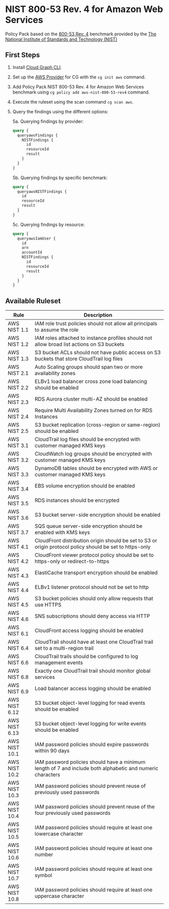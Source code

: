 # NIST 800-53 Rev. 4 for Amazon Web Services

Policy Pack based on the [800-53 Rev. 4](https://csrc.nist.gov/publications/detail/sp/800-53/rev-4/archive/2015-01-22) benchmark provided by the [The National Institute of Standards and Technology (NIST)](https://www.nist.gov)

## First Steps

1. Install [Cloud Graph CLI](https://docs.cloudgraph.dev/quick-start).
2. Set up the [AWS Provider](https://www.npmjs.com/package/@cloudgraph/cg-provider-aws) for CG with the `cg init aws` command.
3. Add Policy Pack NIST 800-53 Rev. 4 for Amazon Web Services benchmark using `cg policy add aws-nist-800-53-rev4` command.
4. Execute the ruleset using the scan command `cg scan aws`.
5. Query the findings using the different options:

   5a. Querying findings by provider:

   ```graphql
   query {
     queryawsFindings {
       NISTFindings {
         id
         resourceId
         result
       }
     }
   }
   ```

   5b. Querying findings by specific benchmark:

   ```graphql
   query {
     queryawsNISTFindings {
       id
       resourceId
       result
     }
   }
   ```

   5c. Querying findings by resource:

   ```graphql
   query {
     queryawsIamUser {
       id
       arn
       accountId
       NISTFindings {
         id
         resourceId
         result
       }
     }
   }
   ```


## Available Ruleset

| Rule           | Description                                                                                                                        |
| -------------- | ---------------------------------------------------------------------------------------------------------------------------------- |
| AWS NIST 1.1   | IAM role trust policies should not allow all principals to assume the role                                                         |
| AWS NIST 1.2   | IAM roles attached to instance profiles should not allow broad list actions on S3 buckets                                          |
| AWS NIST 1.3   | S3 bucket ACLs should not have public access on S3 buckets that store CloudTrail log files                                         |
| AWS NIST 2.1   | Auto Scaling groups should span two or more availability zones                                                                     |
| AWS NIST 2.2   | ELBv1 load balancer cross zone load balancing should be enabled                                                                    |
| AWS NIST 2.3   | RDS Aurora cluster multi-AZ should be enabled                                                                                      |
| AWS NIST 2.4   | Require Multi Availability Zones turned on for RDS Instances                                                                       |
| AWS NIST 2.5   | S3 bucket replication (cross-region or same-region) should be enabled                                                              |
| AWS NIST 3.1   | CloudTrail log files should be encrypted with customer managed KMS keys                                                            |
| AWS NIST 3.2   | CloudWatch log groups should be encrypted with customer managed KMS keys                                                           |
| AWS NIST 3.3   | DynamoDB tables should be encrypted with AWS or customer managed KMS keys                                                          |
| AWS NIST 3.4   | EBS volume encryption should be enabled                                                                                            |
| AWS NIST 3.5   | RDS instances should be encrypted                                                                                                  |
| AWS NIST 3.6   | S3 bucket server-side encryption should be enabled                                                                                 |
| AWS NIST 3.7   | SQS queue server-side encryption should be enabled with KMS keys                                                                   |
| AWS NIST 4.1   | CloudFront distribution origin should be set to S3 or origin protocol policy should be set to https-only                           |
| AWS NIST 4.2   | CloudFront viewer protocol policy should be set to https-only or redirect-to-https                                                 |
| AWS NIST 4.3   | ElastiCache transport encryption should be enabled                                                                                 |
| AWS NIST 4.4   | ELBv1 listener protocol should not be set to http                                                                                  |
| AWS NIST 4.5   | S3 bucket policies should only allow requests that use HTTPS                                                                       |
| AWS NIST 4.6   | SNS subscriptions should deny access via HTTP                                                                                      |
| AWS NIST 6.1   | CloudFront access logging should be enabled                                                                                        |
| AWS NIST 6.4   | CloudTrail should have at least one CloudTrail trail set to a multi-region trail                                                   |
| AWS NIST 6.6   | CloudTrail trails should be configured to log management events                                                                    |
| AWS NIST 6.8   | Exactly one CloudTrail trail should monitor global services                                                                        |
| AWS NIST 6.9   | Load balancer access logging should be enabled                                                                                     |
| AWS NIST 6.12  | S3 bucket object-level logging for read events should be enabled                                                                   |
| AWS NIST 6.13  | S3 bucket object-level logging for write events should be enabled                                                                  |
| AWS NIST 10.1  | IAM password policies should expire passwords within 90 days                                                                       |
| AWS NIST 10.2  | IAM password policies should have a minimum length of 7 and include both alphabetic and numeric characters                         |
| AWS NIST 10.3  | IAM password policies should prevent reuse of previously used passwords                                                            |
| AWS NIST 10.4  | IAM password policies should prevent reuse of the four previously used passwords                                                   |
| AWS NIST 10.5  | IAM password policies should require at least one lowercase character                                                              |
| AWS NIST 10.6  | IAM password policies should require at least one number                                                                           |
| AWS NIST 10.7  | IAM password policies should require at least one symbol                                                                           |
| AWS NIST 10.8  | IAM password policies should require at least one uppercase character                                                              |
